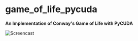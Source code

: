 # game_of_life_pycuda
**An Implementation of Conway's Game of Life with PyCUDA**

<img src="./screencast.gif" alt="Screencast" title="Screencast">

